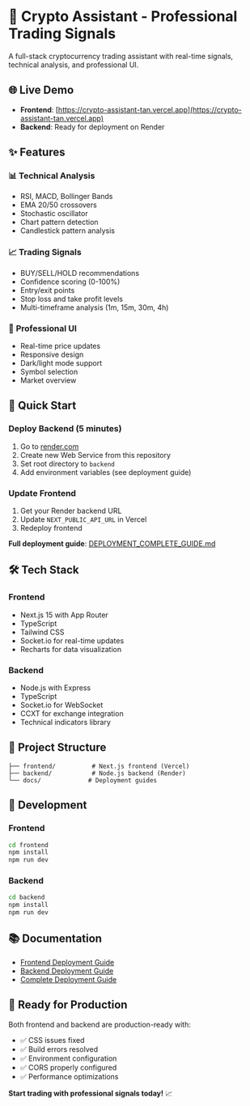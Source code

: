 # 🚀 Crypto Assistant - Professional Trading Signals

A full-stack cryptocurrency trading assistant with real-time signals, technical analysis, and professional UI.

## 🌐 **Live Demo**

- **Frontend**: [https://crypto-assistant-tan.vercel.app](https://crypto-assistant-tan.vercel.app)
- **Backend**: Ready for deployment on Render

## ✨ **Features**

### 📊 **Technical Analysis**
- RSI, MACD, Bollinger Bands
- EMA 20/50 crossovers
- Stochastic oscillator
- Chart pattern detection
- Candlestick pattern analysis

### 📈 **Trading Signals**
- BUY/SELL/HOLD recommendations
- Confidence scoring (0-100%)
- Entry/exit points
- Stop loss and take profit levels
- Multi-timeframe analysis (1m, 15m, 30m, 4h)

### 🎨 **Professional UI**
- Real-time price updates
- Responsive design
- Dark/light mode support
- Symbol selection
- Market overview

## 🚀 **Quick Start**

### **Deploy Backend (5 minutes)**
1. Go to [render.com](https://render.com)
2. Create new Web Service from this repository
3. Set root directory to `backend`
4. Add environment variables (see deployment guide)

### **Update Frontend**
1. Get your Render backend URL
2. Update `NEXT_PUBLIC_API_URL` in Vercel
3. Redeploy frontend

**Full deployment guide**: [DEPLOYMENT_COMPLETE_GUIDE.md](./DEPLOYMENT_COMPLETE_GUIDE.md)

## 🛠 **Tech Stack**

### **Frontend**
- Next.js 15 with App Router
- TypeScript
- Tailwind CSS
- Socket.io for real-time updates
- Recharts for data visualization

### **Backend**
- Node.js with Express
- TypeScript
- Socket.io for WebSocket
- CCXT for exchange integration
- Technical indicators library

## 📁 **Project Structure**

```
├── frontend/          # Next.js frontend (Vercel)
├── backend/           # Node.js backend (Render)
└── docs/             # Deployment guides
```

## 🔧 **Development**

### **Frontend**
```bash
cd frontend
npm install
npm run dev
```

### **Backend**
```bash
cd backend
npm install
npm run dev
```

## 📚 **Documentation**

- [Frontend Deployment Guide](./frontend/VERCEL_DEPLOYMENT_FIXED.md)
- [Backend Deployment Guide](./backend/RENDER_DEPLOYMENT_GUIDE.md)
- [Complete Deployment Guide](./DEPLOYMENT_COMPLETE_GUIDE.md)

## 🎯 **Ready for Production**

Both frontend and backend are production-ready with:
- ✅ CSS issues fixed
- ✅ Build errors resolved
- ✅ Environment configuration
- ✅ CORS properly configured
- ✅ Performance optimizations

**Start trading with professional signals today!** 📈